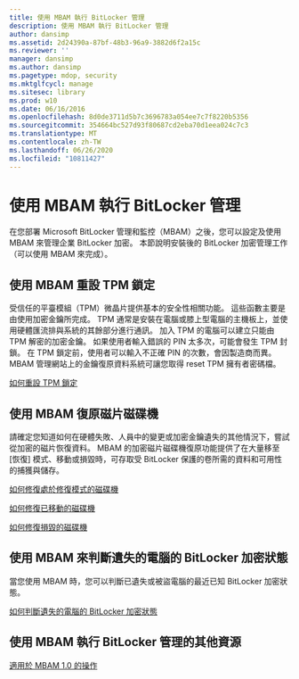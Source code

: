 ```yaml
---
title: 使用 MBAM 執行 BitLocker 管理
description: 使用 MBAM 執行 BitLocker 管理
author: dansimp
ms.assetid: 2d24390a-87bf-48b3-96a9-3882d6f2a15c
ms.reviewer: ''
manager: dansimp
ms.author: dansimp
ms.pagetype: mdop, security
ms.mktglfcycl: manage
ms.sitesec: library
ms.prod: w10
ms.date: 06/16/2016
ms.openlocfilehash: 8d0de3711d5b7c3696783a054ee7c7f8220b5356
ms.sourcegitcommit: 354664bc527d93f80687cd2eba70d1eea024c7c3
ms.translationtype: MT
ms.contentlocale: zh-TW
ms.lasthandoff: 06/26/2020
ms.locfileid: "10811427"
---
```

# 使用 MBAM 執行 BitLocker 管理


在您部署 Microsoft BitLocker 管理和監控（MBAM）之後，您可以設定及使用 MBAM 來管理企業 BitLocker 加密。 本節說明安裝後的 BitLocker 加密管理工作（可以使用 MBAM 來完成）。

## 使用 MBAM 重設 TPM 鎖定


受信任的平臺模組（TPM）微晶片提供基本的安全性相關功能。 這些函數主要是由使用加密金鑰所完成。 TPM 通常是安裝在電腦或膝上型電腦的主機板上，並使用硬體匯流排與系統的其餘部分進行通訊。 加入 TPM 的電腦可以建立只能由 TPM 解密的加密金鑰。 如果使用者輸入錯誤的 PIN 太多次，可能會發生 TPM 封鎖。 在 TPM 鎖定前，使用者可以輸入不正確 PIN 的次數，會因製造商而異。 MBAM 管理網站上的金鑰復原資料系統可讓您取得 reset TPM 擁有者密碼檔。

[如何重設 TPM 鎖定](how-to-reset-a-tpm-lockout-mbam-1.md)

## 使用 MBAM 復原磁片磁碟機


請確定您知道如何在硬體失敗、人員中的變更或加密金鑰遺失的其他情況下，嘗試從加密的磁片恢復資料。 MBAM 的加密磁片磁碟機復原功能提供了在大量移至 [恢復] 模式、移動或損毀時，可存取受 BitLocker 保護的卷所需的資料和可用性的捕獲與儲存。

[如何修復處於修復模式的磁碟機](how-to-recover-a-drive-in-recovery-mode-mbam-1.md)

[如何修復已移動的磁碟機](how-to-recover-a-moved-drive-mbam-1.md)

[如何修復損毀的磁碟機](how-to-recover-a-corrupted-drive-mbam-1.md)

## 使用 MBAM 來判斷遺失的電腦的 BitLocker 加密狀態


當您使用 MBAM 時，您可以判斷已遺失或被盜電腦的最近已知 BitLocker 加密狀態。

[如何判斷遺失的電腦的 BitLocker 加密狀態](how-to-determine-the-bitlocker-encryption-state-of-a-lost-computers-mbam-1.md)

## 使用 MBAM 執行 BitLocker 管理的其他資源


[適用於 MBAM 1.0 的操作](operations-for-mbam-10.md)

 

 





